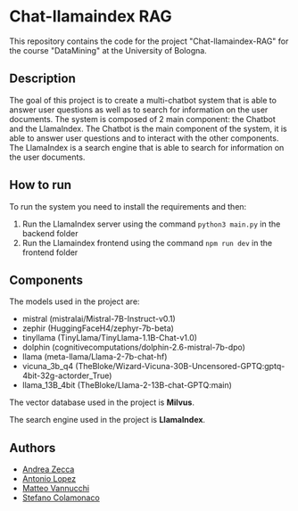 # Chat-llamaindex RAG

This repository contains the code for the project "Chat-llamaindex-RAG" for the course "DataMining" at the University of Bologna.

## Description
The goal of this project is to create a multi-chatbot system that is able to answer user questions as well as to search for information on the user documents. The system is composed of 2 main component: the Chatbot and the LlamaIndex. The Chatbot is the main component of the system, it is able to answer user questions and to interact with the other components. The LlamaIndex is a search engine that is able to search for information on the user documents.

## How to run
To run the system you need to install the requirements and then:
1. Run the LlamaIndex server using the command `python3 main.py` in the backend folder
2. Run the Llamaindex frontend using the command `npm run dev` in the frontend folder

## Components
The models used in the project are:
- mistral (mistralai/Mistral-7B-Instruct-v0.1)
- zephir (HuggingFaceH4/zephyr-7b-beta)
- tinyllama (TinyLlama/TinyLlama-1.1B-Chat-v1.0)
- dolphin (cognitivecomputations/dolphin-2.6-mistral-7b-dpo)
- llama (meta-llama/Llama-2-7b-chat-hf)
- vicuna_3b_q4 (TheBloke/Wizard-Vicuna-30B-Uncensored-GPTQ:gptq-4bit-32g-actorder_True)
- llama_13B_4bit (TheBloke/Llama-2-13B-chat-GPTQ:main)

The vector database used in the project is **Milvus**.

The search engine used in the project is **LlamaIndex**.


## Authors
- [Andrea Zecca](https://github.com/AndreaZecca)
- [Antonio Lopez](https://github.com/elements72)
- [Matteo Vannucchi](https://github.com/MatteoVannucchi0)
- [Stefano Colamonaco](https://github.com/StefanoColamonaco)